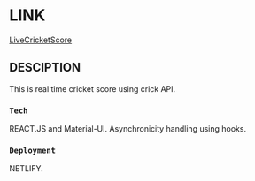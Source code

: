 # LINK
[LiveCricketScore](https://live-cricket-score.netlify.app/)

## DESCIPTION

This is real time cricket score using crick API.

### `Tech`

REACT.JS and Material-UI.
Asynchronicity handling using hooks. 

### `Deployment`

NETLIFY.
